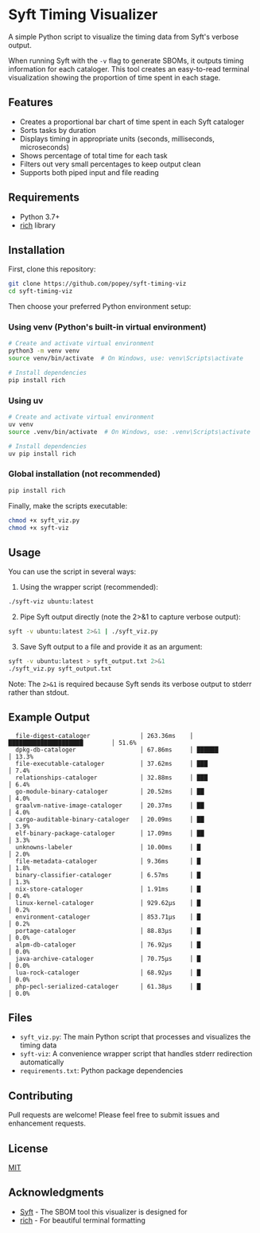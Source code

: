 # Syft Timing Visualizer

A simple Python script to visualize the timing data from Syft's verbose output. 

When running Syft with the `-v` flag to generate SBOMs, it outputs timing information for each cataloger. This tool creates an easy-to-read terminal visualization showing the proportion of time spent in each stage.

## Features

- Creates a proportional bar chart of time spent in each Syft cataloger
- Sorts tasks by duration
- Displays timing in appropriate units (seconds, milliseconds, microseconds)
- Shows percentage of total time for each task
- Filters out very small percentages to keep output clean
- Supports both piped input and file reading

## Requirements

- Python 3.7+
- [rich](https://github.com/Textualize/rich) library

## Installation

First, clone this repository:
```bash
git clone https://github.com/popey/syft-timing-viz
cd syft-timing-viz
```

Then choose your preferred Python environment setup:

### Using venv (Python's built-in virtual environment)
```bash
# Create and activate virtual environment
python3 -m venv venv
source venv/bin/activate  # On Windows, use: venv\Scripts\activate

# Install dependencies
pip install rich
```

### Using uv
```bash
# Create and activate virtual environment
uv venv
source .venv/bin/activate  # On Windows, use: .venv\Scripts\activate

# Install dependencies
uv pip install rich
```

### Global installation (not recommended)
```bash
pip install rich
```

Finally, make the scripts executable:
```bash
chmod +x syft_viz.py
chmod +x syft-viz
```

## Usage

You can use the script in several ways:

1. Using the wrapper script (recommended):
```bash
./syft-viz ubuntu:latest
```

2. Pipe Syft output directly (note the 2>&1 to capture verbose output):
```bash
syft -v ubuntu:latest 2>&1 | ./syft_viz.py
```

3. Save Syft output to a file and provide it as an argument:
```bash
syft -v ubuntu:latest > syft_output.txt 2>&1
./syft_viz.py syft_output.txt
```

Note: The `2>&1` is required because Syft sends its verbose output to stderr rather than stdout.

## Example Output

```
  file-digest-cataloger              │ 263.36ms    │ █████████████████████        │ 51.6%
  dpkg-db-cataloger                  │ 67.86ms     │ ██████                       │ 13.3%
  file-executable-cataloger          │ 37.62ms     │ ███                          │ 7.4%
  relationships-cataloger            │ 32.88ms     │ ███                          │ 6.4%
  go-module-binary-cataloger         │ 20.52ms     │ ██                           │ 4.0%
  graalvm-native-image-cataloger     │ 20.37ms     │ ██                           │ 4.0%
  cargo-auditable-binary-cataloger   │ 20.09ms     │ ██                           │ 3.9%
  elf-binary-package-cataloger       │ 17.09ms     │ ██                           │ 3.3%
  unknowns-labeler                   │ 10.00ms     │ █                            │ 2.0%
  file-metadata-cataloger            │ 9.36ms      │ █                            │ 1.8%
  binary-classifier-cataloger        │ 6.57ms      │ █                            │ 1.3%
  nix-store-cataloger                │ 1.91ms      │ █                            │ 0.4%
  linux-kernel-cataloger             │ 929.62µs    │ █                            │ 0.2%
  environment-cataloger              │ 853.71µs    │ █                            │ 0.2%
  portage-cataloger                  │ 88.83µs     │ █                            │ 0.0%
  alpm-db-cataloger                  │ 76.92µs     │ █                            │ 0.0%
  java-archive-cataloger             │ 70.75µs     │ █                            │ 0.0%
  lua-rock-cataloger                 │ 68.92µs     │ █                            │ 0.0%
  php-pecl-serialized-cataloger      │ 61.38µs     │ █                            │ 0.0%
```

## Files

- `syft_viz.py`: The main Python script that processes and visualizes the timing data
- `syft-viz`: A convenience wrapper script that handles stderr redirection automatically
- `requirements.txt`: Python package dependencies

## Contributing

Pull requests are welcome! Please feel free to submit issues and enhancement requests.

## License

[MIT](LICENSE)

## Acknowledgments

- [Syft](https://github.com/anchore/syft) - The SBOM tool this visualizer is designed for
- [rich](https://github.com/Textualize/rich) - For beautiful terminal formatting
